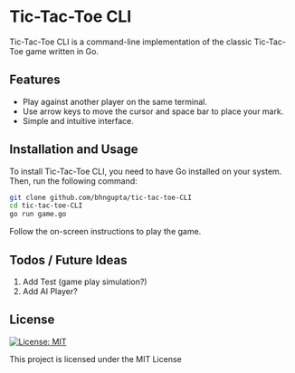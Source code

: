# Tic-Tac-Toe CLI

Tic-Tac-Toe CLI is a command-line implementation of the classic Tic-Tac-Toe game written in Go.

## Features

- Play against another player on the same terminal.
- Use arrow keys to move the cursor and space bar to place your mark.
- Simple and intuitive interface.

## Installation and Usage

To install Tic-Tac-Toe CLI, you need to have Go installed on your system. Then, run the following command:

```bash
git clone github.com/bhngupta/tic-tac-toe-CLI
cd tic-tac-toe-CLI
go run game.go
```

Follow the on-screen instructions to play the game.

## Todos / Future Ideas
1. Add Test (game play simulation?)
2. Add AI Player? 

## License

[![License: MIT](https://img.shields.io/badge/License-MIT-yellow.svg)](https://opensource.org/licenses/MIT)

This project is licensed under the MIT License
